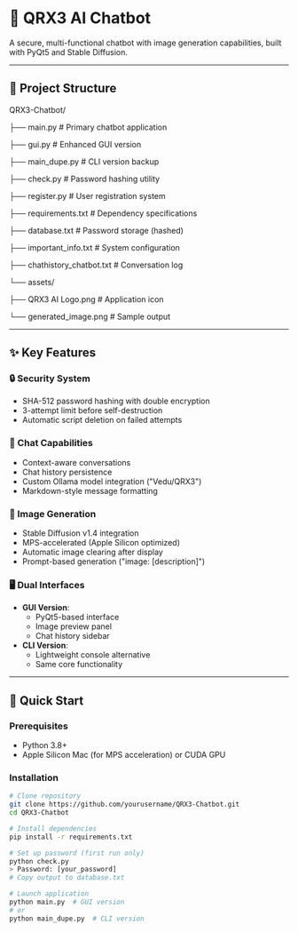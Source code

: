 # 🤖 QRX3 AI Chatbot

A secure, multi-functional chatbot with image generation capabilities, built with PyQt5 and Stable Diffusion.

---

## 📂 Project Structure
QRX3-Chatbot/

├── main.py # Primary chatbot application

├── gui.py # Enhanced GUI version

├── main_dupe.py # CLI version backup

├── check.py # Password hashing utility

├── register.py # User registration system

├── requirements.txt # Dependency specifications

├── database.txt # Password storage (hashed)

├── important_info.txt # System configuration

├── chathistory_chatbot.txt # Conversation log

└── assets/

├── QRX3 AI Logo.png # Application icon

└── generated_image.png # Sample output

---

## ✨ Key Features

### 🔒 Security System
- SHA-512 password hashing with double encryption
- 3-attempt limit before self-destruction
- Automatic script deletion on failed attempts

### 💬 Chat Capabilities
- Context-aware conversations
- Chat history persistence
- Custom Ollama model integration ("Vedu/QRX3")
- Markdown-style message formatting

### 🎨 Image Generation
- Stable Diffusion v1.4 integration
- MPS-accelerated (Apple Silicon optimized)
- Automatic image clearing after display
- Prompt-based generation ("image: [description]")

### 🖥️ Dual Interfaces
- **GUI Version**:
  - PyQt5-based interface
  - Image preview panel
  - Chat history sidebar
- **CLI Version**:
  - Lightweight console alternative
  - Same core functionality

---

## 🚀 Quick Start

### Prerequisites
- Python 3.8+
- Apple Silicon Mac (for MPS acceleration) or CUDA GPU

### Installation
```bash
# Clone repository
git clone https://github.com/yourusername/QRX3-Chatbot.git
cd QRX3-Chatbot

# Install dependencies
pip install -r requirements.txt

# Set up password (first run only)
python check.py
> Password: [your_password]
# Copy output to database.txt

# Launch application
python main.py  # GUI version
# or
python main_dupe.py  # CLI version
